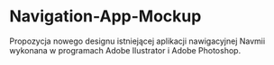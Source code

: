 # Navigation-App-Mockup

Propozycja nowego designu istniejącej aplikacji nawigacyjnej Navmii wykonana w programach Adobe Ilustrator i Adobe Photoshop.
